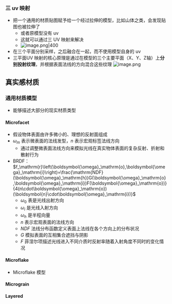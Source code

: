 ### 三 uv 映射
- 把一个通用的材质贴图赋予给一个经过拉伸的模型，比如山体之类，会发现贴图也被拉伸了
	- 或者原模型没有 uv
	- 这就可以通过三 UV 映射来解决
	- ![image.png|400](https://thdlrt.oss-cn-beijing.aliyuncs.com/undefined20241213214438.png)
- 在三个平面分别采样，之后融合在一起，而不使用模型自身的 uv
- 三平面UV 映射的核心原理是通过在模型的三个主要平面（X、Y、Z轴）上**分别投射纹理**，并根据表面法线的方向混合这些纹理
![image.png](https://thdlrt.oss-cn-beijing.aliyuncs.com/undefined20241213220935.png)
## 真实感材质

### 通用材质模型
- 能够描述大部分的现实材质类型
#### Microfacet
- 假设物体表面由许多微小的、理想的反射面组成
- $\omega_{m}$ 表示微表面的法线发型，$n$ 表示宏观标签法线方向
	- 通过调整微表面法线方向来模拟光线在真实物体表面的复杂反射、折射和散射行为
- BRDF： $f_\mathrm{r}\left(\boldsymbol{\omega}_\mathrm{o},\boldsymbol{\omega}_\mathrm{i}\right)=\frac{\mathrm{NDF}(\boldsymbol{\omega}_\mathrm{h})G(\boldsymbol{\omega}_\mathrm{o},\boldsymbol{\omega}_\mathrm{i})F(\boldsymbol{\omega}_\mathrm{o})}{4(n\cdot\boldsymbol{\omega}_\mathrm{o})(\boldsymbol{n}\cdot\boldsymbol{\omega}_\mathrm{i})}$
	- $\omega_{0}$ 表是光线出射方向
	- $\omega_{i}$ 是光线入射方向
	- $\omega_{h}$ 是半程向量
	- $n$ 表示宏观表面的法线方向
	- $NDF$ 法线分布函数定义表面上法线在各个方向上的分布状况
	- $G$ 模拟表面的互相集合遮挡与阴影
	- $F$ 菲涅尔项描述光线进入不同介质时反射率随着入射角度不同时的变化情况
#### Microflake
- Microflake 模型
#### Micrograin

#### Layered